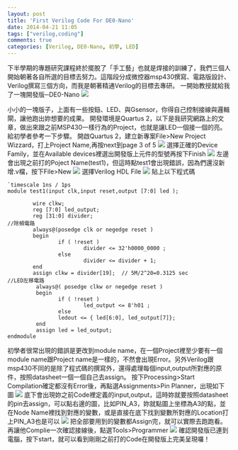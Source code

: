 ```yaml
---
layout: post
title: 'First Verilog Code For DE0-Nano'
date: 2014-04-21 11:05
tags: ["verilog,coding"]
comments: true
categories: [Verilog, DE0-Nano, 初學, LED]
---
```

下半學期的專題研究課程終於擺脫了「手工藝」也就是焊接的訓練了，我們三個人開始朝著各自所選的目標去努力。這階段分成微控器msp430撰寫、電路版設計、Verilog撰寫三個方向，而我是朝著精通Verilog的目標去專研。
一開始教授就給我了一塊開發版─DE0-Nano
![](/wp-content/uploads/2014/02/2017-04-21-1.jpg)
<!--more-->
小小的一塊版子，上面有一些按鈕、LED、與Gsensor，你得自己控制接線與邏輯閘，讓他跑出妳想要的成果。
開發環境是Quartus 2，以下是我研究網路上的文章，做出來跟之前MSP430一樣行為的Project，也就是讓LED一個接一個的亮。
給初學者參考一下步驟。
開啟Quartus 2，建立新專案File>New Project Wizzard，打上Project Name,再按next到page 3 of 5
![](/wp-content/uploads/2014/02/2017-04-21-2.jpg)
選擇正確的Device Family，並在Available devices裡選出開發版上元件的型號再按下Finish
![](/wp-content/uploads/2014/02/2017-04-21-3.jpg)
左邊會出現之前打的Poject Name(test1)，但這時點test1會出現錯誤，因為們還沒新增.v檔，按下File>New
![](/wp-content/uploads/2014/02/2017-04-21-4.jpg)
選擇Verilog HDL File
![](/wp-content/uploads/2014/02/2017-04-21-5.jpg)
貼上以下程式碼
```
`timescale 1ns / 1ps
module test1(input clk,input reset,output [7:0] led );
       
        wire clkw;
        reg [7:0] led_output;
        reg [31:0] divider;
//除頻電路
        always@(posedge clk or negedge reset )
        begin
                if ( !reset )
                        divider <= 32'h0000_0000 ;
                else
                        divider <= divider + 1;
        end
        assign clkw = divider[19];  // 5M/2^20=0.3125 sec 
//LED左移電路
         always@( posedge clkw or negedge reset )
         begin
                if ( !reset )
                        led_output <= 8'h01 ;
                else
                ledout <= { led[6:0], led_output[7]};           
         end
         assign led = led_output;     
endmodule
```
初學者很常出現的錯誤是更改到module name，在一個Project裡至少要有一個module name跟Project name是一樣的，不然會出現Error。另外Verilog跟msp430不同的是除了程式碼的撰寫外，還得處理每個input,output所對應的原件，按照datasheet一個一個自己去assign。
按下Processing>Start Compilation確定都沒有Error後，再點選Assignments>Pin Planner，出現如下圖
![](/wp-content/uploads/2014/02/2017-04-21-6.jpg)
底下會出現妳之前Code裡定義的input,output，這時妳就要按照datasheet的pin去assign，可以點右邊的圖，比如PIN_A3，妳就點圖上坐標為A3的點，並在Node Name裡找到對應的變數，或是直接在底下找到變數所對應的Location打上PIN_A3也是可以
![](/wp-content/uploads/2014/02/2017-04-21-7.jpg)
把全部要用到的變數都Assign完，就可以實際去跑跑看。再讓他Complie一次確認接線後，點選Tools>Programmer
![](/wp-content/uploads/2014/02/2017-04-21-8.jpg)
確認開發版已連到電腦，按下start，就可以看到剛剛之前打的Code在開發版上完美呈現囉！



